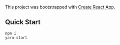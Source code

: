 This project was bootstrapped with [Create React App](https://github.com/facebook/create-react-app).

## Quick Start
  ```
  npm i
  yarn start
  ```
